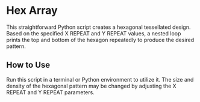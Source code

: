 # **Hex Array** 
This straightforward Python script creates a hexagonal tessellated design. Based on the specified X REPEAT and Y REPEAT values, a nested loop prints the top and bottom of the hexagon repeatedly to produce the desired pattern.

## How to Use
Run this script in a terminal or Python environment to utilize it. The size and density of the hexagonal pattern may be changed by adjusting the X REPEAT and Y REPEAT parameters.
